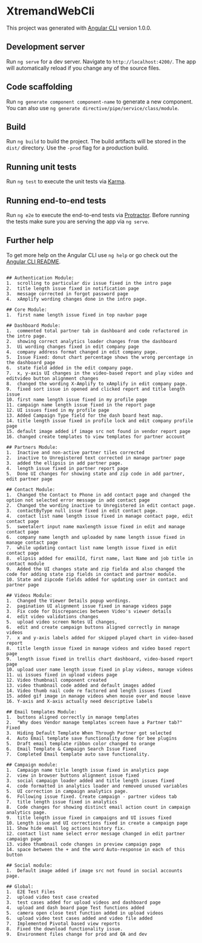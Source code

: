 # XtremandWebCli

This project was generated with [Angular CLI](https://github.com/angular/angular-cli) version 1.0.0.

## Development server

Run `ng serve` for a dev server. Navigate to `http://localhost:4200/`. The app will automatically reload if you change any of the source files.

## Code scaffolding

Run `ng generate component component-name` to generate a new component. You can also use `ng generate directive/pipe/service/class/module`.

## Build

Run `ng build` to build the project. The build artifacts will be stored in the `dist/` directory. Use the `-prod` flag for a production build.

## Running unit tests

Run `ng test` to execute the unit tests via [Karma](https://karma-runner.github.io).

## Running end-to-end tests

Run `ng e2e` to execute the end-to-end tests via [Protractor](http://www.protractortest.org/).
Before running the tests make sure you are serving the app via `ng serve`.

## Further help

To get more help on the Angular CLI use `ng help` or go check out the [Angular CLI README](https://github.com/angular/angular-cli/blob/master/README.md).

```branch1-26062018

## Authentication Module:
1.	scrolling to particular div issue fixed in the intro page
2.	title length issue fixed in notification page
3.	message corrected in forgot password page
4.	xAmplify wording changes done in the intro page.

## Core Module:
1.	first name length issue fixed in top navbar page

## Dashboard Module:
1.	commented total partner tab in dashboard and code refactored in the intro page.
2.	showing correct analytics loader changes from the dashboard
3.	Ui wording changes fixed in edit company page
4.	company address format changed in edit company page.
5.	Issue Fixed: donut chart percentage shows the wrong percentage in the dashboard page
6.	state field added in the edit company page.
7.	x, y-axis UI changes in the video-based report and play video and editvideo button alignment changes
8.	changed the wording X-Amplify to xAmplify in edit company page.
9.	fixed sort issue in opened and clicked report and title length issue
10.	first name length issue fixed in my profile page
11.	campaign name length issue fixed in the report page
12.	UI issues fixed in my profile page
13.	Added Campaign Type field for the dash board heat map.
14.	title length issue fixed in profile lock and edit company profile page
15.	default image added if image src not found in vendor report page
16.	changed create templates to view templates for partner account

## Partners Module:
1.	Inactive and non-active partner tiles corrected
2.	inactive to Unregistered text corrected in manage partner page
3.	added the ellipsis in add partner page.
4.	length issue fixed in partner report page
5.	Done UI changes for showing state and zip code in add partner, edit partner page

## Contact Module:
1.	Changed the Contact to Phone in add contact page and changed the option not selected error message in add contact page
2.	Changed the wording inactive to Unregistered in edit contact page.
3.	contactByType null issue fixed in edit contact page.
4.	contact list name length issue fixed in manage contact page, edit contact page
5.	sweetalert input name maxlength issue fixed in edit and manage contact page
6.	company name length and uploaded by name length issue fixed in manage contact page
7.	while updating contact list name length issue fixed in edit contact page
8.	elipsis added for emailId, first name, last Name and job title in contact module
9.	Added the UI changes state and zip fielda and also changed the code for adding state zip fields in contact and partner module.
10.	State and zipcode fields added for updating user in contact and partner page

## Videos Module:
1.	Changed the Viewer Details popup wordings.
2.	pagination UI alignment issue fixed in manage videos page
3.	Fix code for Discrepancies between Video's viewer details 
4.	edit video validations changes
5.	upload video screen Notes UI changes, 
6.	edit and create campaign buttons aligned correctly in manage videos
7.	x and y-axis labels added for skipped played chart in video-based report
8.	title length issue fixed in manage videos and video based report page
9.	length issue fixed in trellis chart dashboard, video-based report page
10.	upload user name length issue fixed in play videos, manage videos
11.	ui issues fixed in upload videos page
12.	Video thumbnail component created
13.	video thumbnail code added and default images added
14.	Video thumb nail code re factored and length issues fixed
15.	added gif image in manage videos when mouse over and mouse leave
16.	Y-axis and X-axis actually need descriptive labels

## Email templates Module:
1.	buttons aligned correctly in manage templates
2.	"Why does Vendor manage templates screen have a Partner tab?" Fixed
3.	Hiding Default Template When Through Partner got selected
4.	Auto Email template save functionality done for bee plugins
5.	Draft email template ribbon color changed to orange
6.	Email Template & Campaign Search Issue Fixed
7.	Completed Email template auto save functionality.

## Campaign module:
1.	Campaign name title length issue fixed in analytics page
2.	view in browser buttons alignment issue fixed
3.	social campaign loader added and title length issues fixed
4.	code formatted in analytics loader and removed unused variables
5.	UI correction in campaign analytics page.
6.	Following issue fixed. Create campaign - partner videos tab
7.	title length issue fixed in analytics
8.	Code changes for showing distinct email action count in campaign analytics page.
9.	title length issue fixed in campaigns and UI issues fixed
10.	Length issue and UI corrections fixed in create a campaign page
11.	Show hide email log actions history fix.
12.	contact list name select error message changed in edit partner campaign page
13.	video thumbnail code changes in preview campaign page
14.	space between the + and the word Auto-response in each of this button

## Social module:
1.	Default image added if image src not found in social accounts page.

## Global:
1.	E2E Test Files
2.	upload video test case created
3.	test cases added for upload videos and dashboard page
4.	upload and dash board page Test functions added
5.	camera open close test function added in upload videos
6.	upload video test cases added and video file added
7.	Implemented Pivotal based view reports
8.	Fixed the download functionality issue.
9.	Environment files change for prod and QA and dev
